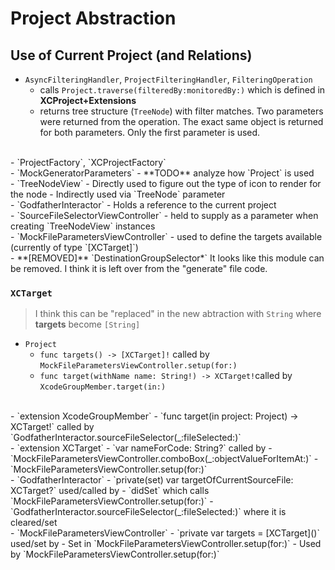 # Project Abstraction

## Use of Current Project (and Relations)

- `AsyncFilteringHandler`, `ProjectFilteringHandler`, `FilteringOperation`
  - calls `Project.traverse(filteredBy:monitoredBy:)` which is defined in **XCProject+Extensions**
  - returns tree structure (`TreeNode`) with filter matches. Two parameters were returned from the operation. The exact same object is returned for both parameters. Only the first parameter is used.
<br>
- `ProjectFactory`, `XCProjectFactory`
<br>
- `MockGeneratorParameters`
  - **TODO** analyze how `Project` is used
<br>
- `TreeNodeView`
  - Directly used to figure out the type of icon to render for the node
  - Indirectly used via `TreeNode` parameter
<br>
- `GodfatherInteractor`
  - Holds a reference to the current project
<br>
- `SourceFileSelectorViewController`
  - held to supply as a parameter when creating `TreeNodeView` instances
<br>
- `MockFileParametersViewController`
  - used to define the targets available (currently of type `[XCTarget]`)
<br>
- **[REMOVED]** `DestinationGroupSelector*`
  It looks like this module can be removed. I think it is left over from the "generate" file code.
  
### `XCTarget`

> I think this can be "replaced" in the new abtraction with `String` where **targets** become `[String]`

- `Project`
  - `func targets() -> [XCTarget]!` called by `MockFileParametersViewController.setup(for:)`
  - `func target(withName name: String!) -> XCTarget!`called by `XcodeGroupMember.target(in:)`
<br>
- `extension XcodeGroupMember`
  - `func target(in project: Project) -> XCTarget!` called by `GodfatherInteractor.sourceFileSelector(_:fileSelected:)`
<br> 
- `extension XCTarget`
  - `var nameForCode: String?` called by  
     - `MockFileParametersViewController.comboBox(_:objectValueForItemAt:)`
     - `MockFileParametersViewController.setup(for:)`
<br> 
- `GodfatherInteractor`
  - `private(set) var targetOfCurrentSourceFile: XCTarget?` used/called by
     - `didSet` which calls `MockFileParametersViewController.setup(for:)`
     - `GodfatherInteractor.sourceFileSelector(_:fileSelected:)` where it is cleared/set
<br> 
- `MockFileParametersViewController`
  - `private var targets = [XCTarget]()` used/set by
     - Set in `MockFileParametersViewController.setup(for:)`
     - Used by `MockFileParametersViewController.setup(for:)`
<br> 

